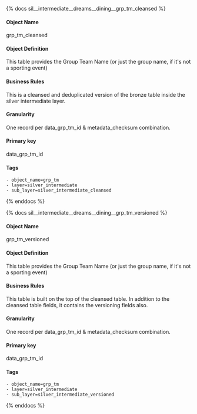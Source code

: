 {% docs sil__intermediate__dreams__dining__grp_tm_cleansed %}

#### Object Name
grp_tm_cleansed

#### Object Definition
This table provides the Group Team Name (or just the group name, if it&#39;s not a sporting event)

#### Business Rules
This is a cleansed and deduplicated version of the bronze table inside the silver intermediate layer.

#### Granularity
One record per data_grp_tm_id & metadata_checksum combination.

#### Primary key
data_grp_tm_id

#### Tags
    - object_name=grp_tm
    - layer=silver_intermediate
    - sub_layer=silver_intermediate_cleansed

{% enddocs %}

{% docs sil__intermediate__dreams__dining__grp_tm_versioned %}

#### Object Name
grp_tm_versioned

#### Object Definition
This table provides the Group Team Name (or just the group name, if it&#39;s not a sporting event)

#### Business Rules
This table is built on the top of the cleansed table. In addition to the cleansed table fields, it contains the versioning fields also.

#### Granularity
One record per data_grp_tm_id & metadata_checksum combination.

#### Primary key
data_grp_tm_id

#### Tags
    - object_name=grp_tm
    - layer=silver_intermediate
    - sub_layer=silver_intermediate_versioned

{% enddocs %}